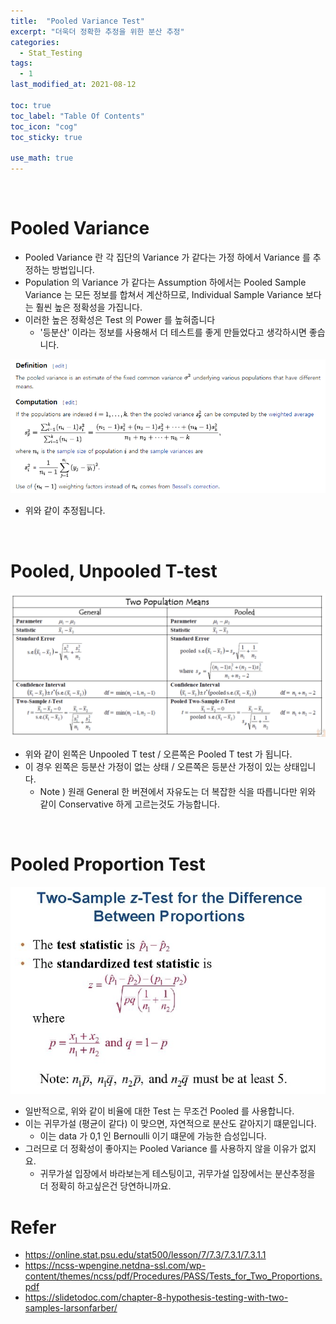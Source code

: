 ```yaml
---
title:  "Pooled Variance Test"
excerpt: "더욱더 정확한 추정을 위한 분산 추정"
categories:
  - Stat_Testing
tags:
  - 1
last_modified_at: 2021-08-12

toc: true
toc_label: "Table Of Contents"
toc_icon: "cog"
toc_sticky: true

use_math: true
---
```


<br>

# Pooled Variance

- Pooled Variance 란 각 집단의 Variance 가 같다는 가정 하에서 Variance 를 추정하는 방법입니다. 
- Population 의 Variance 가 같다는 Assumption 하에서는  Pooled Sample Variance 는 모든 정보를 합쳐서 계산하므로, Individual Sample Variance 보다는 훨씬 높은 정확성을 가집니다.
- 이러한 높은 정확성은 Test 의 Power 를 높혀줍니다 
  - '등분산' 이라는 정보를 사용해서 더 테스트를 좋게 만들었다고 생각하시면 좋습니다.

![png](/assets/images/Stat/33_2.png)

- 위와 같이 추정됩니다.

<br>

# Pooled, Unpooled T-test

![png](/assets/images/Stat/33_3.png)

- 위와 같이 왼쪽은 Unpooled T test / 오른쪽은 Pooled T test 가 됩니다.
- 이 경우 왼쪽은 등분산 가정이 없는 상태 / 오른쪽은 등분산 가정이 있는 상태입니다. 
  - Note ) 원래 General 한 버젼에서 자유도는 더 복잡한 식을 따릅니다만 위와 같이 Conservative 하게 고르는것도 가능합니다. 

<br>

# Pooled Proportion Test

![png](/assets/images/Stat/33_4.png)

- 일반적으로, 위와 같이 비율에 대한 Test 는 무조건 Pooled 를 사용합니다.
- 이는 귀무가설 (평균이 같다) 이 맞으면, 자연적으로 분산도 같아지기 떄문입니다.
  - 이는 data 가 0,1 인 Bernoulli 이기 떄문에 가능한 습성입니다.
- 그러므로 더 정확성이 좋아지는 Pooled Variance 를 사용하지 않을 이유가 없지요.
  - 귀무가설 입장에서 바라보는게 테스팅이고, 귀무가설 입장에서는 분산추정을 더 정확히 하고싶은건 당연하니까요.

# Refer

- https://online.stat.psu.edu/stat500/lesson/7/7.3/7.3.1/7.3.1.1
- https://ncss-wpengine.netdna-ssl.com/wp-content/themes/ncss/pdf/Procedures/PASS/Tests_for_Two_Proportions.pdf
- https://slidetodoc.com/chapter-8-hypothesis-testing-with-two-samples-larsonfarber/
